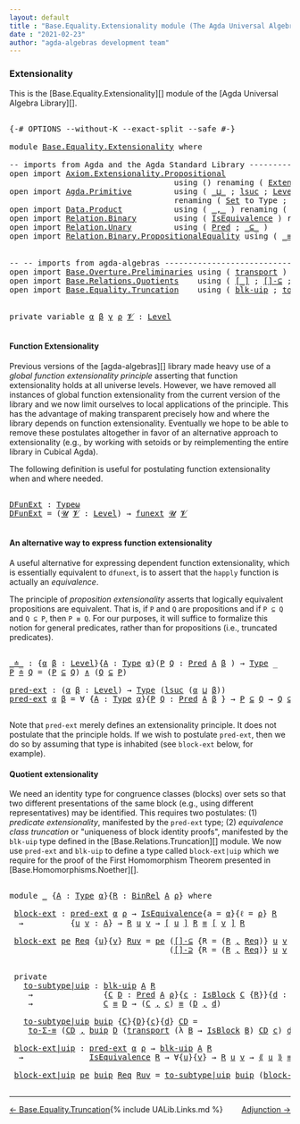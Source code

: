 ```yaml
---
layout: default
title : "Base.Equality.Extensionality module (The Agda Universal Algebra Library)"
date : "2021-02-23"
author: "agda-algebras development team"
---
```


### <a id="extensionality">Extensionality</a>

This is the [Base.Equality.Extensionality][] module of the [Agda Universal Algebra Library][].

<pre class="Agda">

<a id="327" class="Symbol">{-#</a> <a id="331" class="Keyword">OPTIONS</a> <a id="339" class="Pragma">--without-K</a> <a id="351" class="Pragma">--exact-split</a> <a id="365" class="Pragma">--safe</a> <a id="372" class="Symbol">#-}</a>

<a id="377" class="Keyword">module</a> <a id="384" href="Base.Equality.Extensionality.html" class="Module">Base.Equality.Extensionality</a> <a id="413" class="Keyword">where</a>

<a id="420" class="Comment">-- imports from Agda and the Agda Standard Library ------------------------------------</a>
<a id="508" class="Keyword">open</a> <a id="513" class="Keyword">import</a> <a id="520" href="Axiom.Extensionality.Propositional.html" class="Module">Axiom.Extensionality.Propositional</a>
                                   <a id="590" class="Keyword">using</a> <a id="596" class="Symbol">()</a> <a id="599" class="Keyword">renaming</a> <a id="608" class="Symbol">(</a> <a id="610" href="Axiom.Extensionality.Propositional.html#741" class="Function">Extensionality</a> <a id="625" class="Symbol">to</a> <a id="628" class="Function">funext</a> <a id="635" class="Symbol">)</a>
<a id="637" class="Keyword">open</a> <a id="642" class="Keyword">import</a> <a id="649" href="Agda.Primitive.html" class="Module">Agda.Primitive</a>         <a id="672" class="Keyword">using</a> <a id="678" class="Symbol">(</a> <a id="680" href="Agda.Primitive.html#810" class="Primitive Operator">_⊔_</a> <a id="684" class="Symbol">;</a> <a id="686" href="Agda.Primitive.html#780" class="Primitive">lsuc</a> <a id="691" class="Symbol">;</a> <a id="693" href="Agda.Primitive.html#597" class="Postulate">Level</a> <a id="699" class="Symbol">)</a>
                                   <a id="736" class="Keyword">renaming</a> <a id="745" class="Symbol">(</a> <a id="747" href="Agda.Primitive.html#326" class="Primitive">Set</a> <a id="751" class="Symbol">to</a> <a id="754" class="Primitive">Type</a> <a id="759" class="Symbol">;</a> <a id="761" href="Agda.Primitive.html#381" class="Primitive">Setω</a> <a id="766" class="Symbol">to</a> <a id="769" class="Primitive">Typeω</a> <a id="775" class="Symbol">)</a>
<a id="777" class="Keyword">open</a> <a id="782" class="Keyword">import</a> <a id="789" href="Data.Product.html" class="Module">Data.Product</a>           <a id="812" class="Keyword">using</a> <a id="818" class="Symbol">(</a> <a id="820" href="Agda.Builtin.Sigma.html#236" class="InductiveConstructor Operator">_,_</a> <a id="824" class="Symbol">)</a> <a id="826" class="Keyword">renaming</a> <a id="835" class="Symbol">(</a> <a id="837" href="Data.Product.html#1167" class="Function Operator">_×_</a> <a id="841" class="Symbol">to</a> <a id="844" class="Function Operator">_∧_</a> <a id="848" class="Symbol">)</a>
<a id="850" class="Keyword">open</a> <a id="855" class="Keyword">import</a> <a id="862" href="Relation.Binary.html" class="Module">Relation.Binary</a>        <a id="885" class="Keyword">using</a> <a id="891" class="Symbol">(</a> <a id="893" href="Relation.Binary.Structures.html#1522" class="Record">IsEquivalence</a> <a id="907" class="Symbol">)</a> <a id="909" class="Keyword">renaming</a> <a id="918" class="Symbol">(</a> <a id="920" href="Relation.Binary.Core.html#882" class="Function">Rel</a> <a id="924" class="Symbol">to</a> <a id="927" class="Function">BinRel</a> <a id="934" class="Symbol">)</a>
<a id="936" class="Keyword">open</a> <a id="941" class="Keyword">import</a> <a id="948" href="Relation.Unary.html" class="Module">Relation.Unary</a>         <a id="971" class="Keyword">using</a> <a id="977" class="Symbol">(</a> <a id="979" href="Relation.Unary.html#1101" class="Function">Pred</a> <a id="984" class="Symbol">;</a> <a id="986" href="Relation.Unary.html#1742" class="Function Operator">_⊆_</a> <a id="990" class="Symbol">)</a>
<a id="992" class="Keyword">open</a> <a id="997" class="Keyword">import</a> <a id="1004" href="Relation.Binary.PropositionalEquality.html" class="Module">Relation.Binary.PropositionalEquality</a> <a id="1042" class="Keyword">using</a> <a id="1048" class="Symbol">(</a> <a id="1050" href="Agda.Builtin.Equality.html#151" class="Datatype Operator">_≡_</a> <a id="1054" class="Symbol">;</a> <a id="1056" href="Agda.Builtin.Equality.html#208" class="InductiveConstructor">refl</a> <a id="1061" class="Symbol">)</a>


<a id="1065" class="Comment">-- -- imports from agda-algebras --------------------------------------------------------------</a>
<a id="1161" class="Keyword">open</a> <a id="1166" class="Keyword">import</a> <a id="1173" href="Base.Overture.Preliminaries.html" class="Module">Base.Overture.Preliminaries</a> <a id="1201" class="Keyword">using</a> <a id="1207" class="Symbol">(</a> <a id="1209" href="Base.Overture.Preliminaries.html#10386" class="Function">transport</a> <a id="1219" class="Symbol">)</a>
<a id="1221" class="Keyword">open</a> <a id="1226" class="Keyword">import</a> <a id="1233" href="Base.Relations.Quotients.html" class="Module">Base.Relations.Quotients</a>    <a id="1261" class="Keyword">using</a> <a id="1267" class="Symbol">(</a> <a id="1269" href="Base.Relations.Quotients.html#4032" class="Function Operator">[_]</a> <a id="1273" class="Symbol">;</a> <a id="1275" href="Base.Relations.Quotients.html#5921" class="Function">[]-⊆</a> <a id="1280" class="Symbol">;</a> <a id="1282" href="Base.Relations.Quotients.html#6072" class="Function">[]-⊇</a> <a id="1287" class="Symbol">;</a> <a id="1289" href="Base.Relations.Quotients.html#4697" class="Record">IsBlock</a> <a id="1297" class="Symbol">;</a> <a id="1299" href="Base.Relations.Quotients.html#5406" class="Function Operator">⟪_⟫</a> <a id="1303" class="Symbol">)</a>
<a id="1305" class="Keyword">open</a> <a id="1310" class="Keyword">import</a> <a id="1317" href="Base.Equality.Truncation.html" class="Module">Base.Equality.Truncation</a>    <a id="1345" class="Keyword">using</a> <a id="1351" class="Symbol">(</a> <a id="1353" href="Base.Equality.Truncation.html#10819" class="Function">blk-uip</a> <a id="1361" class="Symbol">;</a> <a id="1363" href="Base.Equality.Truncation.html#6998" class="Function">to-Σ-≡</a> <a id="1370" class="Symbol">)</a>


<a id="1374" class="Keyword">private</a> <a id="1382" class="Keyword">variable</a> <a id="1391" href="Base.Equality.Extensionality.html#1391" class="Generalizable">α</a> <a id="1393" href="Base.Equality.Extensionality.html#1393" class="Generalizable">β</a> <a id="1395" href="Base.Equality.Extensionality.html#1395" class="Generalizable">γ</a> <a id="1397" href="Base.Equality.Extensionality.html#1397" class="Generalizable">ρ</a> <a id="1399" href="Base.Equality.Extensionality.html#1399" class="Generalizable">𝓥</a> <a id="1401" class="Symbol">:</a> <a id="1403" href="Agda.Primitive.html#597" class="Postulate">Level</a>

</pre>

#### <a id="function-extensionality">Function Extensionality</a>


Previous versions of the [agda-algebras][] library made heavy use of a *global function extensionality
principle* asserting that function extensionality holds at all universe levels.
However, we have removed all instances of global function extensionality from the current version of the library and we now limit ourselves to local applications of the principle. This has the advantage of making transparent precisely how and where the library depends on function extensionality. Eventually we hope to be able to remove these postulates altogether in favor of an alternative approach to extensionality (e.g., by working with setoids or by reimplementing the entire library in Cubical Agda).

The following definition is useful for postulating function extensionality when and where needed.

<pre class="Agda">

<a id="DFunExt"></a><a id="2294" href="Base.Equality.Extensionality.html#2294" class="Function">DFunExt</a> <a id="2302" class="Symbol">:</a> <a id="2304" href="Base.Equality.Extensionality.html#769" class="Primitive">Typeω</a>
<a id="2310" href="Base.Equality.Extensionality.html#2294" class="Function">DFunExt</a> <a id="2318" class="Symbol">=</a> <a id="2320" class="Symbol">(</a><a id="2321" href="Base.Equality.Extensionality.html#2321" class="Bound">𝓤</a> <a id="2323" href="Base.Equality.Extensionality.html#2323" class="Bound">𝓥</a> <a id="2325" class="Symbol">:</a> <a id="2327" href="Agda.Primitive.html#597" class="Postulate">Level</a><a id="2332" class="Symbol">)</a> <a id="2334" class="Symbol">→</a> <a id="2336" href="Base.Equality.Extensionality.html#628" class="Function">funext</a> <a id="2343" href="Base.Equality.Extensionality.html#2321" class="Bound">𝓤</a> <a id="2345" href="Base.Equality.Extensionality.html#2323" class="Bound">𝓥</a>

</pre>


#### <a id="an-alternative-way-to-express-function-extensionality">An alternative way to express function extensionality</a>

A useful alternative for expressing dependent function extensionality, which is essentially equivalent to `dfunext`, is to assert that the `happly` function is actually an *equivalence*.


The principle of *proposition extensionality* asserts that logically equivalent propositions are equivalent.  That is, if `P` and `Q` are propositions and if `P ⊆ Q` and `Q ⊆ P`, then `P ≡ Q`. For our purposes, it will suffice to formalize this notion for general predicates, rather than for propositions (i.e., truncated predicates).

<pre class="Agda">

<a id="_≐_"></a><a id="3026" href="Base.Equality.Extensionality.html#3026" class="Function Operator">_≐_</a> <a id="3030" class="Symbol">:</a> <a id="3032" class="Symbol">{</a><a id="3033" href="Base.Equality.Extensionality.html#3033" class="Bound">α</a> <a id="3035" href="Base.Equality.Extensionality.html#3035" class="Bound">β</a> <a id="3037" class="Symbol">:</a> <a id="3039" href="Agda.Primitive.html#597" class="Postulate">Level</a><a id="3044" class="Symbol">}{</a><a id="3046" href="Base.Equality.Extensionality.html#3046" class="Bound">A</a> <a id="3048" class="Symbol">:</a> <a id="3050" href="Base.Equality.Extensionality.html#754" class="Primitive">Type</a> <a id="3055" href="Base.Equality.Extensionality.html#3033" class="Bound">α</a><a id="3056" class="Symbol">}(</a><a id="3058" href="Base.Equality.Extensionality.html#3058" class="Bound">P</a> <a id="3060" href="Base.Equality.Extensionality.html#3060" class="Bound">Q</a> <a id="3062" class="Symbol">:</a> <a id="3064" href="Relation.Unary.html#1101" class="Function">Pred</a> <a id="3069" href="Base.Equality.Extensionality.html#3046" class="Bound">A</a> <a id="3071" href="Base.Equality.Extensionality.html#3035" class="Bound">β</a> <a id="3073" class="Symbol">)</a> <a id="3075" class="Symbol">→</a> <a id="3077" href="Base.Equality.Extensionality.html#754" class="Primitive">Type</a> <a id="3082" class="Symbol">_</a>
<a id="3084" href="Base.Equality.Extensionality.html#3084" class="Bound">P</a> <a id="3086" href="Base.Equality.Extensionality.html#3026" class="Function Operator">≐</a> <a id="3088" href="Base.Equality.Extensionality.html#3088" class="Bound">Q</a> <a id="3090" class="Symbol">=</a> <a id="3092" class="Symbol">(</a><a id="3093" href="Base.Equality.Extensionality.html#3084" class="Bound">P</a> <a id="3095" href="Relation.Unary.html#1742" class="Function Operator">⊆</a> <a id="3097" href="Base.Equality.Extensionality.html#3088" class="Bound">Q</a><a id="3098" class="Symbol">)</a> <a id="3100" href="Base.Equality.Extensionality.html#844" class="Function Operator">∧</a> <a id="3102" class="Symbol">(</a><a id="3103" href="Base.Equality.Extensionality.html#3088" class="Bound">Q</a> <a id="3105" href="Relation.Unary.html#1742" class="Function Operator">⊆</a> <a id="3107" href="Base.Equality.Extensionality.html#3084" class="Bound">P</a><a id="3108" class="Symbol">)</a>

<a id="pred-ext"></a><a id="3111" href="Base.Equality.Extensionality.html#3111" class="Function">pred-ext</a> <a id="3120" class="Symbol">:</a> <a id="3122" class="Symbol">(</a><a id="3123" href="Base.Equality.Extensionality.html#3123" class="Bound">α</a> <a id="3125" href="Base.Equality.Extensionality.html#3125" class="Bound">β</a> <a id="3127" class="Symbol">:</a> <a id="3129" href="Agda.Primitive.html#597" class="Postulate">Level</a><a id="3134" class="Symbol">)</a> <a id="3136" class="Symbol">→</a> <a id="3138" href="Base.Equality.Extensionality.html#754" class="Primitive">Type</a> <a id="3143" class="Symbol">(</a><a id="3144" href="Agda.Primitive.html#780" class="Primitive">lsuc</a> <a id="3149" class="Symbol">(</a><a id="3150" href="Base.Equality.Extensionality.html#3123" class="Bound">α</a> <a id="3152" href="Agda.Primitive.html#810" class="Primitive Operator">⊔</a> <a id="3154" href="Base.Equality.Extensionality.html#3125" class="Bound">β</a><a id="3155" class="Symbol">))</a>
<a id="3158" href="Base.Equality.Extensionality.html#3111" class="Function">pred-ext</a> <a id="3167" href="Base.Equality.Extensionality.html#3167" class="Bound">α</a> <a id="3169" href="Base.Equality.Extensionality.html#3169" class="Bound">β</a> <a id="3171" class="Symbol">=</a> <a id="3173" class="Symbol">∀</a> <a id="3175" class="Symbol">{</a><a id="3176" href="Base.Equality.Extensionality.html#3176" class="Bound">A</a> <a id="3178" class="Symbol">:</a> <a id="3180" href="Base.Equality.Extensionality.html#754" class="Primitive">Type</a> <a id="3185" href="Base.Equality.Extensionality.html#3167" class="Bound">α</a><a id="3186" class="Symbol">}{</a><a id="3188" href="Base.Equality.Extensionality.html#3188" class="Bound">P</a> <a id="3190" href="Base.Equality.Extensionality.html#3190" class="Bound">Q</a> <a id="3192" class="Symbol">:</a> <a id="3194" href="Relation.Unary.html#1101" class="Function">Pred</a> <a id="3199" href="Base.Equality.Extensionality.html#3176" class="Bound">A</a> <a id="3201" href="Base.Equality.Extensionality.html#3169" class="Bound">β</a> <a id="3203" class="Symbol">}</a> <a id="3205" class="Symbol">→</a> <a id="3207" href="Base.Equality.Extensionality.html#3188" class="Bound">P</a> <a id="3209" href="Relation.Unary.html#1742" class="Function Operator">⊆</a> <a id="3211" href="Base.Equality.Extensionality.html#3190" class="Bound">Q</a> <a id="3213" class="Symbol">→</a> <a id="3215" href="Base.Equality.Extensionality.html#3190" class="Bound">Q</a> <a id="3217" href="Relation.Unary.html#1742" class="Function Operator">⊆</a> <a id="3219" href="Base.Equality.Extensionality.html#3188" class="Bound">P</a> <a id="3221" class="Symbol">→</a> <a id="3223" href="Base.Equality.Extensionality.html#3188" class="Bound">P</a> <a id="3225" href="Agda.Builtin.Equality.html#151" class="Datatype Operator">≡</a> <a id="3227" href="Base.Equality.Extensionality.html#3190" class="Bound">Q</a>

</pre>

Note that `pred-ext` merely defines an extensionality principle. It does not postulate that the principle holds.  If we wish to postulate `pred-ext`, then we do so by assuming that type is inhabited (see `block-ext` below, for example).


#### Quotient extensionality

We need an identity type for congruence classes (blocks) over sets so that two different presentations of the same block (e.g., using different representatives) may be identified.  This requires two postulates: (1) *predicate extensionality*, manifested by the `pred-ext` type; (2) *equivalence class truncation* or "uniqueness of block identity proofs", manifested by the `blk-uip` type defined in the [Base.Relations.Truncation][] module. We now use `pred-ext` and `blk-uip` to define a type called `block-ext|uip` which we require for the proof of the First Homomorphism Theorem presented in [Base.Homomorphisms.Noether][].

<pre class="Agda">

<a id="4153" class="Keyword">module</a> <a id="4160" href="Base.Equality.Extensionality.html#4160" class="Module">_</a> <a id="4162" class="Symbol">{</a><a id="4163" href="Base.Equality.Extensionality.html#4163" class="Bound">A</a> <a id="4165" class="Symbol">:</a> <a id="4167" href="Base.Equality.Extensionality.html#754" class="Primitive">Type</a> <a id="4172" href="Base.Equality.Extensionality.html#1391" class="Generalizable">α</a><a id="4173" class="Symbol">}{</a><a id="4175" href="Base.Equality.Extensionality.html#4175" class="Bound">R</a> <a id="4177" class="Symbol">:</a> <a id="4179" href="Base.Equality.Extensionality.html#927" class="Function">BinRel</a> <a id="4186" href="Base.Equality.Extensionality.html#4163" class="Bound">A</a> <a id="4188" href="Base.Equality.Extensionality.html#1397" class="Generalizable">ρ</a><a id="4189" class="Symbol">}</a> <a id="4191" class="Keyword">where</a>

 <a id="4199" href="Base.Equality.Extensionality.html#4199" class="Function">block-ext</a> <a id="4209" class="Symbol">:</a> <a id="4211" href="Base.Equality.Extensionality.html#3111" class="Function">pred-ext</a> <a id="4220" href="Base.Equality.Extensionality.html#4172" class="Bound">α</a> <a id="4222" href="Base.Equality.Extensionality.html#4188" class="Bound">ρ</a> <a id="4224" class="Symbol">→</a> <a id="4226" href="Relation.Binary.Structures.html#1522" class="Record">IsEquivalence</a><a id="4239" class="Symbol">{</a><a id="4240" class="Argument">a</a> <a id="4242" class="Symbol">=</a> <a id="4244" href="Base.Equality.Extensionality.html#4172" class="Bound">α</a><a id="4245" class="Symbol">}{</a><a id="4247" class="Argument">ℓ</a> <a id="4249" class="Symbol">=</a> <a id="4251" href="Base.Equality.Extensionality.html#4188" class="Bound">ρ</a><a id="4252" class="Symbol">}</a> <a id="4254" href="Base.Equality.Extensionality.html#4175" class="Bound">R</a>
  <a id="4258" class="Symbol">→</a>          <a id="4269" class="Symbol">{</a><a id="4270" href="Base.Equality.Extensionality.html#4270" class="Bound">u</a> <a id="4272" href="Base.Equality.Extensionality.html#4272" class="Bound">v</a> <a id="4274" class="Symbol">:</a> <a id="4276" href="Base.Equality.Extensionality.html#4163" class="Bound">A</a><a id="4277" class="Symbol">}</a> <a id="4279" class="Symbol">→</a> <a id="4281" href="Base.Equality.Extensionality.html#4175" class="Bound">R</a> <a id="4283" href="Base.Equality.Extensionality.html#4270" class="Bound">u</a> <a id="4285" href="Base.Equality.Extensionality.html#4272" class="Bound">v</a> <a id="4287" class="Symbol">→</a> <a id="4289" href="Base.Relations.Quotients.html#4032" class="Function Operator">[</a> <a id="4291" href="Base.Equality.Extensionality.html#4270" class="Bound">u</a> <a id="4293" href="Base.Relations.Quotients.html#4032" class="Function Operator">]</a> <a id="4295" href="Base.Equality.Extensionality.html#4175" class="Bound">R</a> <a id="4297" href="Agda.Builtin.Equality.html#151" class="Datatype Operator">≡</a> <a id="4299" href="Base.Relations.Quotients.html#4032" class="Function Operator">[</a> <a id="4301" href="Base.Equality.Extensionality.html#4272" class="Bound">v</a> <a id="4303" href="Base.Relations.Quotients.html#4032" class="Function Operator">]</a> <a id="4305" href="Base.Equality.Extensionality.html#4175" class="Bound">R</a>

 <a id="4309" href="Base.Equality.Extensionality.html#4199" class="Function">block-ext</a> <a id="4319" href="Base.Equality.Extensionality.html#4319" class="Bound">pe</a> <a id="4322" href="Base.Equality.Extensionality.html#4322" class="Bound">Req</a> <a id="4326" class="Symbol">{</a><a id="4327" href="Base.Equality.Extensionality.html#4327" class="Bound">u</a><a id="4328" class="Symbol">}{</a><a id="4330" href="Base.Equality.Extensionality.html#4330" class="Bound">v</a><a id="4331" class="Symbol">}</a> <a id="4333" href="Base.Equality.Extensionality.html#4333" class="Bound">Ruv</a> <a id="4337" class="Symbol">=</a> <a id="4339" href="Base.Equality.Extensionality.html#4319" class="Bound">pe</a> <a id="4342" class="Symbol">(</a><a id="4343" href="Base.Relations.Quotients.html#5921" class="Function">[]-⊆</a> <a id="4348" class="Symbol">{</a><a id="4349" class="Argument">R</a> <a id="4351" class="Symbol">=</a> <a id="4353" class="Symbol">(</a><a id="4354" href="Base.Equality.Extensionality.html#4175" class="Bound">R</a> <a id="4356" href="Agda.Builtin.Sigma.html#236" class="InductiveConstructor Operator">,</a> <a id="4358" href="Base.Equality.Extensionality.html#4322" class="Bound">Req</a><a id="4361" class="Symbol">)}</a> <a id="4364" href="Base.Equality.Extensionality.html#4327" class="Bound">u</a> <a id="4366" href="Base.Equality.Extensionality.html#4330" class="Bound">v</a> <a id="4368" href="Base.Equality.Extensionality.html#4333" class="Bound">Ruv</a><a id="4371" class="Symbol">)</a>
                                  <a id="4407" class="Symbol">(</a><a id="4408" href="Base.Relations.Quotients.html#6072" class="Function">[]-⊇</a> <a id="4413" class="Symbol">{</a><a id="4414" class="Argument">R</a> <a id="4416" class="Symbol">=</a> <a id="4418" class="Symbol">(</a><a id="4419" href="Base.Equality.Extensionality.html#4175" class="Bound">R</a> <a id="4421" href="Agda.Builtin.Sigma.html#236" class="InductiveConstructor Operator">,</a> <a id="4423" href="Base.Equality.Extensionality.html#4322" class="Bound">Req</a><a id="4426" class="Symbol">)}</a> <a id="4429" href="Base.Equality.Extensionality.html#4327" class="Bound">u</a> <a id="4431" href="Base.Equality.Extensionality.html#4330" class="Bound">v</a> <a id="4433" href="Base.Equality.Extensionality.html#4333" class="Bound">Ruv</a><a id="4436" class="Symbol">)</a>


 <a id="4441" class="Keyword">private</a>
   <a id="4452" href="Base.Equality.Extensionality.html#4452" class="Function">to-subtype|uip</a> <a id="4467" class="Symbol">:</a> <a id="4469" href="Base.Equality.Truncation.html#10819" class="Function">blk-uip</a> <a id="4477" href="Base.Equality.Extensionality.html#4163" class="Bound">A</a> <a id="4479" href="Base.Equality.Extensionality.html#4175" class="Bound">R</a>
    <a id="4485" class="Symbol">→</a>               <a id="4501" class="Symbol">{</a><a id="4502" href="Base.Equality.Extensionality.html#4502" class="Bound">C</a> <a id="4504" href="Base.Equality.Extensionality.html#4504" class="Bound">D</a> <a id="4506" class="Symbol">:</a> <a id="4508" href="Relation.Unary.html#1101" class="Function">Pred</a> <a id="4513" href="Base.Equality.Extensionality.html#4163" class="Bound">A</a> <a id="4515" href="Base.Equality.Extensionality.html#4188" class="Bound">ρ</a><a id="4516" class="Symbol">}{</a><a id="4518" href="Base.Equality.Extensionality.html#4518" class="Bound">c</a> <a id="4520" class="Symbol">:</a> <a id="4522" href="Base.Relations.Quotients.html#4697" class="Record">IsBlock</a> <a id="4530" href="Base.Equality.Extensionality.html#4502" class="Bound">C</a> <a id="4532" class="Symbol">{</a><a id="4533" href="Base.Equality.Extensionality.html#4175" class="Bound">R</a><a id="4534" class="Symbol">}}{</a><a id="4537" href="Base.Equality.Extensionality.html#4537" class="Bound">d</a> <a id="4539" class="Symbol">:</a> <a id="4541" href="Base.Relations.Quotients.html#4697" class="Record">IsBlock</a> <a id="4549" href="Base.Equality.Extensionality.html#4504" class="Bound">D</a> <a id="4551" class="Symbol">{</a><a id="4552" href="Base.Equality.Extensionality.html#4175" class="Bound">R</a><a id="4553" class="Symbol">}}</a>
    <a id="4560" class="Symbol">→</a>               <a id="4576" href="Base.Equality.Extensionality.html#4502" class="Bound">C</a> <a id="4578" href="Agda.Builtin.Equality.html#151" class="Datatype Operator">≡</a> <a id="4580" href="Base.Equality.Extensionality.html#4504" class="Bound">D</a> <a id="4582" class="Symbol">→</a> <a id="4584" class="Symbol">(</a><a id="4585" href="Base.Equality.Extensionality.html#4502" class="Bound">C</a> <a id="4587" href="Agda.Builtin.Sigma.html#236" class="InductiveConstructor Operator">,</a> <a id="4589" href="Base.Equality.Extensionality.html#4518" class="Bound">c</a><a id="4590" class="Symbol">)</a> <a id="4592" href="Agda.Builtin.Equality.html#151" class="Datatype Operator">≡</a> <a id="4594" class="Symbol">(</a><a id="4595" href="Base.Equality.Extensionality.html#4504" class="Bound">D</a> <a id="4597" href="Agda.Builtin.Sigma.html#236" class="InductiveConstructor Operator">,</a> <a id="4599" href="Base.Equality.Extensionality.html#4537" class="Bound">d</a><a id="4600" class="Symbol">)</a>

   <a id="4606" href="Base.Equality.Extensionality.html#4452" class="Function">to-subtype|uip</a> <a id="4621" href="Base.Equality.Extensionality.html#4621" class="Bound">buip</a> <a id="4626" class="Symbol">{</a><a id="4627" href="Base.Equality.Extensionality.html#4627" class="Bound">C</a><a id="4628" class="Symbol">}{</a><a id="4630" href="Base.Equality.Extensionality.html#4630" class="Bound">D</a><a id="4631" class="Symbol">}{</a><a id="4633" href="Base.Equality.Extensionality.html#4633" class="Bound">c</a><a id="4634" class="Symbol">}{</a><a id="4636" href="Base.Equality.Extensionality.html#4636" class="Bound">d</a><a id="4637" class="Symbol">}</a> <a id="4639" href="Base.Equality.Extensionality.html#4639" class="Bound">CD</a> <a id="4642" class="Symbol">=</a>
    <a id="4648" href="Base.Equality.Truncation.html#6998" class="Function">to-Σ-≡</a> <a id="4655" class="Symbol">(</a><a id="4656" href="Base.Equality.Extensionality.html#4639" class="Bound">CD</a> <a id="4659" href="Agda.Builtin.Sigma.html#236" class="InductiveConstructor Operator">,</a> <a id="4661" href="Base.Equality.Extensionality.html#4621" class="Bound">buip</a> <a id="4666" href="Base.Equality.Extensionality.html#4630" class="Bound">D</a> <a id="4668" class="Symbol">(</a><a id="4669" href="Base.Overture.Preliminaries.html#10386" class="Function">transport</a> <a id="4679" class="Symbol">(λ</a> <a id="4682" href="Base.Equality.Extensionality.html#4682" class="Bound">B</a> <a id="4684" class="Symbol">→</a> <a id="4686" href="Base.Relations.Quotients.html#4697" class="Record">IsBlock</a> <a id="4694" href="Base.Equality.Extensionality.html#4682" class="Bound">B</a><a id="4695" class="Symbol">)</a> <a id="4697" href="Base.Equality.Extensionality.html#4639" class="Bound">CD</a> <a id="4700" href="Base.Equality.Extensionality.html#4633" class="Bound">c</a><a id="4701" class="Symbol">)</a> <a id="4703" href="Base.Equality.Extensionality.html#4636" class="Bound">d</a><a id="4704" class="Symbol">)</a>

 <a id="4708" href="Base.Equality.Extensionality.html#4708" class="Function">block-ext|uip</a> <a id="4722" class="Symbol">:</a> <a id="4724" href="Base.Equality.Extensionality.html#3111" class="Function">pred-ext</a> <a id="4733" href="Base.Equality.Extensionality.html#4172" class="Bound">α</a> <a id="4735" href="Base.Equality.Extensionality.html#4188" class="Bound">ρ</a> <a id="4737" class="Symbol">→</a> <a id="4739" href="Base.Equality.Truncation.html#10819" class="Function">blk-uip</a> <a id="4747" href="Base.Equality.Extensionality.html#4163" class="Bound">A</a> <a id="4749" href="Base.Equality.Extensionality.html#4175" class="Bound">R</a>
  <a id="4753" class="Symbol">→</a>              <a id="4768" href="Relation.Binary.Structures.html#1522" class="Record">IsEquivalence</a> <a id="4782" href="Base.Equality.Extensionality.html#4175" class="Bound">R</a> <a id="4784" class="Symbol">→</a> <a id="4786" class="Symbol">∀{</a><a id="4788" href="Base.Equality.Extensionality.html#4788" class="Bound">u</a><a id="4789" class="Symbol">}{</a><a id="4791" href="Base.Equality.Extensionality.html#4791" class="Bound">v</a><a id="4792" class="Symbol">}</a> <a id="4794" class="Symbol">→</a> <a id="4796" href="Base.Equality.Extensionality.html#4175" class="Bound">R</a> <a id="4798" href="Base.Equality.Extensionality.html#4788" class="Bound">u</a> <a id="4800" href="Base.Equality.Extensionality.html#4791" class="Bound">v</a> <a id="4802" class="Symbol">→</a> <a id="4804" href="Base.Relations.Quotients.html#5406" class="Function Operator">⟪</a> <a id="4806" href="Base.Equality.Extensionality.html#4788" class="Bound">u</a> <a id="4808" href="Base.Relations.Quotients.html#5406" class="Function Operator">⟫</a> <a id="4810" href="Agda.Builtin.Equality.html#151" class="Datatype Operator">≡</a> <a id="4812" href="Base.Relations.Quotients.html#5406" class="Function Operator">⟪</a> <a id="4814" href="Base.Equality.Extensionality.html#4791" class="Bound">v</a> <a id="4816" href="Base.Relations.Quotients.html#5406" class="Function Operator">⟫</a>

 <a id="4820" href="Base.Equality.Extensionality.html#4708" class="Function">block-ext|uip</a> <a id="4834" href="Base.Equality.Extensionality.html#4834" class="Bound">pe</a> <a id="4837" href="Base.Equality.Extensionality.html#4837" class="Bound">buip</a> <a id="4842" href="Base.Equality.Extensionality.html#4842" class="Bound">Req</a> <a id="4846" href="Base.Equality.Extensionality.html#4846" class="Bound">Ruv</a> <a id="4850" class="Symbol">=</a> <a id="4852" href="Base.Equality.Extensionality.html#4452" class="Function">to-subtype|uip</a> <a id="4867" href="Base.Equality.Extensionality.html#4837" class="Bound">buip</a> <a id="4872" class="Symbol">(</a><a id="4873" href="Base.Equality.Extensionality.html#4199" class="Function">block-ext</a> <a id="4883" href="Base.Equality.Extensionality.html#4834" class="Bound">pe</a> <a id="4886" href="Base.Equality.Extensionality.html#4842" class="Bound">Req</a> <a id="4890" href="Base.Equality.Extensionality.html#4846" class="Bound">Ruv</a><a id="4893" class="Symbol">)</a>

</pre>

---------------------------------------

<span style="float:left;">[← Base.Equality.Truncation](Base.Equality.Truncation.html)</span>
<span style="float:right;">[Adjunction →](Adjunction.html)</span>

{% include UALib.Links.md %}
